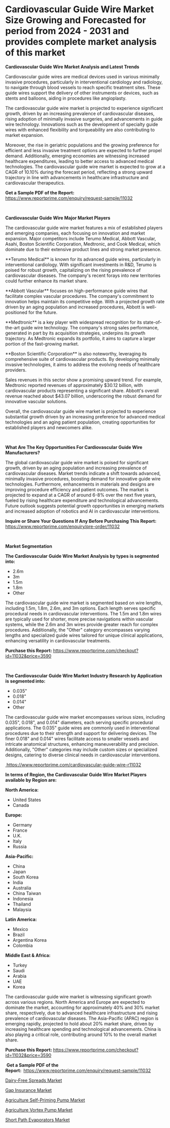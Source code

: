 <p><h1>Cardiovascular Guide Wire Market Size Growing and Forecasted for period from 2024 - 2031 and provides complete market analysis of this market</h1></p><p><strong>Cardiovascular Guide Wire Market Analysis and Latest Trends</strong></p>
<p><p>Cardiovascular guide wires are medical devices used in various minimally invasive procedures, particularly in interventional cardiology and radiology, to navigate through blood vessels to reach specific treatment sites. These guide wires support the delivery of other instruments or devices, such as stents and balloons, aiding in procedures like angioplasty.</p><p>The cardiovascular guide wire market is projected to experience significant growth, driven by an increasing prevalence of cardiovascular diseases, rising adoption of minimally invasive surgeries, and advancements in guide wire technology. Innovations such as the development of specialty guide wires with enhanced flexibility and torqueability are also contributing to market expansion. </p><p>Moreover, the rise in geriatric populations and the growing preference for efficient and less invasive treatment options are expected to further propel demand. Additionally, emerging economies are witnessing increased healthcare expenditures, leading to better access to advanced medical technologies. The cardiovascular guide wire market is expected to grow at a CAGR of 10.10% during the forecast period, reflecting a strong upward trajectory in line with advancements in healthcare infrastructure and cardiovascular therapeutics.</p></p>
<p><strong>Get a Sample PDF of the Report:&nbsp;</strong> <a href="https://www.reportprime.com/enquiry/request-sample/11032">https://www.reportprime.com/enquiry/request-sample/11032</a></p>
<p>&nbsp;</p>
<p><strong>Cardiovascular Guide Wire Major Market Players</strong></p>
<p><p>The cardiovascular guide wire market features a mix of established players and emerging companies, each focusing on innovation and market expansion. Major competitors include Terumo Medical, Abbott Vascular, Asahi, Boston Scientific Corporation, Medtronic, and Cook Medical, which dominate due to their extensive product lines and strong market presence.</p><p>**Terumo Medical** is known for its advanced guide wires, particularly in interventional cardiology. With significant investments in R&D, Terumo is poised for robust growth, capitalizing on the rising prevalence of cardiovascular diseases. The company's recent forays into new territories could further enhance its market share.</p><p>**Abbott Vascular** focuses on high-performance guide wires that facilitate complex vascular procedures. The company's commitment to innovation helps maintain its competitive edge. With a projected growth rate driven by an aging population and increased procedures, Abbott is well-positioned for the future.</p><p>**Medtronic** is a key player with widespread recognition for its state-of-the-art guide wire technology. The company's strong sales performance, generated in part by its acquisition strategies, underpins its growth trajectory. As Medtronic expands its portfolio, it aims to capture a larger portion of the fast-growing market.</p><p>**Boston Scientific Corporation** is also noteworthy, leveraging its comprehensive suite of cardiovascular products. By developing minimally invasive technologies, it aims to address the evolving needs of healthcare providers.</p><p>Sales revenues in this sector show a promising upward trend. For example, Medtronic reported revenues of approximately $30.12 billion, with cardiovascular products representing a significant share. Abbott's overall revenue reached about $43.07 billion, underscoring the robust demand for innovative vascular solutions.</p><p>Overall, the cardiovascular guide wire market is projected to experience substantial growth driven by an increasing preference for advanced medical technologies and an aging patient population, creating opportunities for established players and newcomers alike.</p></p>
<p>&nbsp;</p>
<p><strong>What Are The Key Opportunities For Cardiovascular Guide Wire Manufacturers?</strong></p>
<p><p>The global cardiovascular guide wire market is poised for significant growth, driven by an aging population and increasing prevalence of cardiovascular diseases. Market trends indicate a shift towards advanced, minimally invasive procedures, boosting demand for innovative guide wire technologies. Furthermore, enhancements in materials and designs are improving procedure efficiency and patient outcomes. The market is projected to expand at a CAGR of around 6-8% over the next five years, fueled by rising healthcare expenditure and technological advancements. Future outlook suggests potential growth opportunities in emerging markets and increased adoption of robotics and AI in cardiovascular interventions.</p></p>
<p><strong>Inquire or Share Your Questions If Any Before Purchasing This Report:</strong> <a href="https://www.reportprime.com/enquiry/pre-order/11032">https://www.reportprime.com/enquiry/pre-order/11032</a></p>
<p>&nbsp;</p>
<p><strong>Market Segmentation</strong></p>
<p><strong>The Cardiovascular Guide Wire Market Analysis by types is segmented into:</strong></p>
<p><ul><li>2.6m</li><li>3m</li><li>1.5m</li><li>1.8m</li><li>Other</li></ul></p>
<p><p>The cardiovascular guide wire market is segmented based on wire lengths, including 1.5m, 1.8m, 2.6m, and 3m options. Each length serves specific procedural needs in cardiovascular interventions. The 1.5m and 1.8m wires are typically used for shorter, more precise navigations within vascular systems, while the 2.6m and 3m wires provide greater reach for complex procedures. Additionally, the "Other" category encompasses varying lengths and specialized guide wires tailored for unique clinical applications, enhancing versatility in cardiovascular treatments.</p></p>
<p><strong>Purchase this Report:&nbsp;</strong><a href="https://www.reportprime.com/checkout?id=11032&price=3590">https://www.reportprime.com/checkout?id=11032&price=3590</a></p>
<p>&nbsp;</p>
<p><strong>The Cardiovascular Guide Wire Market Industry Research by Application is segmented into:</strong></p>
<p><ul><li>0.035"</li><li>0.018"</li><li>0.014"</li><li>Other</li></ul></p>
<p><p>The cardiovascular guide wire market encompasses various sizes, including 0.035", 0.018", and 0.014" diameters, each serving specific procedural applications. The 0.035" guide wires are commonly used in interventional procedures due to their strength and support for delivering devices. The finer 0.018" and 0.014" wires facilitate access to smaller vessels and intricate anatomical structures, enhancing maneuverability and precision. Additionally, "Other" categories may include custom sizes or specialized designs, catering to diverse clinical needs in cardiovascular interventions.</p></p>
<p><a href="https://www.reportprime.com/cardiovascular-guide-wire-r11032">&nbsp;https://www.reportprime.com/cardiovascular-guide-wire-r11032</a></p>
<p><strong>In terms of Region, the Cardiovascular Guide Wire Market Players available by Region are:</strong></p>
<p>
    <p> <strong> North America: </strong>
        <ul>
            <li>United States</li>
            <li>Canada</li>
        </ul>
        </p> 
    <p> <strong> Europe: </strong>
        <ul>
            <li>Germany</li>
            <li>France</li>
            <li>U.K.</li>
            <li>Italy</li>
            <li>Russia</li>
        </ul>
        </p> 
    <p> <strong> Asia-Pacific: </strong>
        <ul>
            <li>China</li>
            <li>Japan</li>
            <li>South Korea</li>
            <li>India</li>
            <li>Australia</li>
            <li>China Taiwan</li>
            <li>Indonesia</li>
            <li>Thailand</li>
            <li>Malaysia</li>
        </ul>
        </p> 
    <p> <strong> Latin America: </strong>
        <ul>
            <li>Mexico</li>
            <li>Brazil</li>
            <li>Argentina Korea</li>
            <li>Colombia</li>
        </ul>
        </p> 
    <p> <strong> Middle East & Africa: </strong>
        <ul>
            <li>Turkey</li>
            <li>Saudi</li>
            <li>Arabia</li>
            <li>UAE</li>
            <li>Korea</li>
        </ul>
    </p>
    </p>
<p><p>The cardiovascular guide wire market is witnessing significant growth across various regions. North America and Europe are expected to dominate the market, accounting for approximately 40% and 30% market share, respectively, due to advanced healthcare infrastructure and rising prevalence of cardiovascular diseases. The Asia-Pacific (APAC) region is emerging rapidly, projected to hold about 20% market share, driven by increasing healthcare spending and technological advancements. China is also playing a critical role, contributing around 10% to the overall market share.</p></p>
<p><strong>Purchase this Report: </strong><a href="https://www.reportprime.com/checkout?id=11032&price=3590">https://www.reportprime.com/checkout?id=11032&price=3590</a></p>
<p>&nbsp;<strong>Get a Sample PDF of the Report:&nbsp;&nbsp;</strong><a href="https://www.reportprime.com/enquiry/request-sample/11032">https://www.reportprime.com/enquiry/request-sample/11032</a></p>
<p><strong></strong></p>
<p><p><a href="https://issuu.com/reportprime-2/docs/dairy-free-spreads-market-size-2030_ba422c5558e58d">Dairy-Free Spreads Market</a></p><p><a href="https://www.linkedin.com/pulse/gap-insurance-market-trends-regional-insights-forecasted-period-jjmgf?trackingId=MifpEK3zQ%2F%2BqGT1C5NmoNw%3D%3D">Gap Insurance Market</a></p><p><a href="https://medium.com/@carolineparks369/the-agriculture-self-priming-pump-market-prioritizes-cost-control-and-efficiency-enhancement-efc68fb23558">Agriculture Self-Priming Pump Market</a></p><p><a href="https://medium.com/@carolineparks369/the-agriculture-vortex-pump-market-has-grown-significantly-as-a-result-of-several-important-b596d15a24cb">Agriculture Vortex Pump Market</a></p><p><a href="https://issuu.com/reportprime-2/docs/short-path-evaporators-market-size-_d235f3fd6c1d4c">Short Path Evaporators Market</a></p></p>